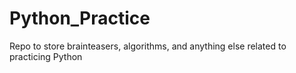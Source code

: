 # Python_Practice
Repo to store brainteasers, algorithms, and anything else related to practicing Python
